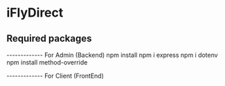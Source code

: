 # iFlyDirect

## Required packages

------------- For Admin (Backend)
npm install
npm i express
npm i dotenv
npm install method-override

------------- For Client (FrontEnd)

